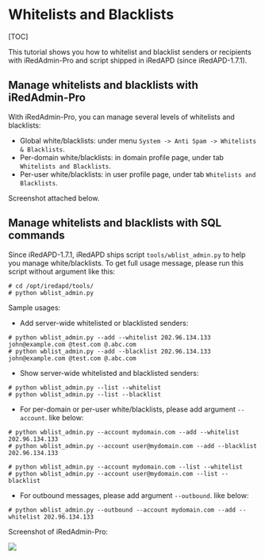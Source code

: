 # Whitelists and Blacklists

[TOC]

This tutorial shows you how to whitelist and blacklist senders or recipients
with iRedAdmin-Pro and script shipped in iRedAPD (since iRedAPD-1.7.1).

## Manage whitelists and blacklists with iRedAdmin-Pro

With iRedAdmin-Pro, you can manage several levels of whitelists and blacklists:

* Global white/blacklists: under menu `System -> Anti Spam -> Whitelists & Blacklists`.
* Per-domain white/blacklists: in domain profile page, under tab `Whitelists and Blacklists`.
* Per-user white/blacklists: in user profile page, under tab `Whitelists and Blacklists`.

Screenshot attached below.

## Manage whitelists and blacklists with SQL commands

Since iRedAPD-1.7.1, iRedAPD ships script `tools/wblist_admin.py` to help you
manage white/blacklists. To get full usage message, please run this script
without argument like this:

```
# cd /opt/iredapd/tools/
# python wblist_admin.py
```

Sample usages:

* Add server-wide whitelisted or blacklisted senders:

```
# python wblist_admin.py --add --whitelist 202.96.134.133 john@example.com @test.com @.abc.com
# python wblist_admin.py --add --blacklist 202.96.134.133 john@example.com @test.com @.abc.com
```

* Show server-wide whitelisted and blacklisted senders:

```
# python wblist_admin.py --list --whitelist
# python wblist_admin.py --list --blacklist
```

* For per-domain or per-user white/blacklists, please add argument `--account`.
  like below:

```
# python wblist_admin.py --account mydomain.com --add --whitelist 202.96.134.133
# python wblist_admin.py --account user@mydomain.com --add --blacklist 202.96.134.133

# python wblist_admin.py --account mydomain.com --list --whitelist
# python wblist_admin.py --account user@mydomain.com --list --blacklist
```

* For outbound messages, please add argument `--outbound`. like below:

```
# python wblist_admin.py --outbound --account mydomain.com --add --whitelist 202.96.134.133
```

Screenshot of iRedAdmin-Pro:

![](./images/iredadmin/system_wblist.png)
